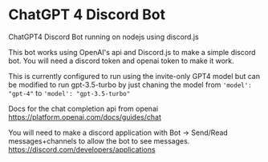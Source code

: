 # ChatGPT 4 Discord Bot
 ChatGPT4 Discord Bot running on nodejs using discord.js

This bot works using OpenAI's api and Discord.js to make a simple discord bot. You will need a discord token and openai token to make it work.

This is currently configured to run using the invite-only GPT4 model but can be modified to run gpt-3.5-turbo by just chaning the model from
```'model': "gpt-4"``` to ```'model': "gpt-3.5-turbo"```

Docs for the chat completion api from openai
https://platform.openai.com/docs/guides/chat

You will need to make a discord application with Bot -> Send/Read messages+channels to allow the bot to see messages.
https://discord.com/developers/applications
